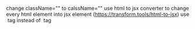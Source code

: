 change className="" to calssName=""
use html to jsx converter to change every html element into jsx element (https://transform.tools/html-to-jsx)
use <img  loading="lazy"> tag instead of <img  loading="lazy"> tag
